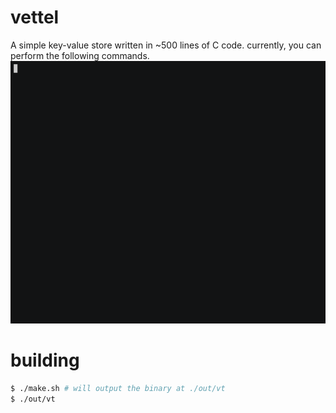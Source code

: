 # vettel

A simple key-value store written in ~500 lines of C code. currently, you can perform the following commands.
![demo](./assets/demo.gif)

# building

```bash
$ ./make.sh # will output the binary at ./out/vt
$ ./out/vt
```

